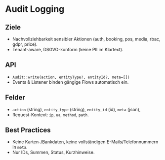 # Audit Logging

## Ziele
- Nachvollziehbarkeit sensibler Aktionen (auth, booking, pos, media, rbac, gdpr, price).
- Tenant-aware, DSGVO-konform (keine PII im Klartext).

## API
- `Audit::write(action, entityType?, entityId?, meta=[])`
- Events & Listener binden gängige Flows automatisch ein.

## Felder
- `action` (string), `entity_type` (string), `entity_id` (id), `meta` (json),
- Request-Kontext: `ip`, `ua`, `method`, `path`.

## Best Practices
- Keine Karten-/Bankdaten, keine vollständigen E-Mails/Telefonnummern in `meta`.
- Nur IDs, Summen, Status, Kurzhinweise.